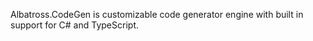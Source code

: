 Albatross.CodeGen is customizable code generator engine with built in support for C# and TypeScript.